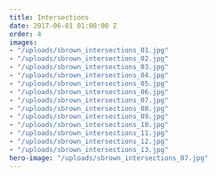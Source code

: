```yaml
---
title: Intersections
date: 2017-06-01 01:00:00 Z
order: 4
images:
- "/uploads/sbrown_intersections_01.jpg"
- "/uploads/sbrown_intersections_02.jpg"
- "/uploads/sbrown_intersections_03.jpg"
- "/uploads/sbrown_intersections_04.jpg"
- "/uploads/sbrown_intersections_05.jpg"
- "/uploads/sbrown_intersections_06.jpg"
- "/uploads/sbrown_intersections_07.jpg"
- "/uploads/sbrown_intersections_08.jpg"
- "/uploads/sbrown_intersections_09.jpg"
- "/uploads/sbrown_intersections_10.jpg"
- "/uploads/sbrown_intersections_11.jpg"
- "/uploads/sbrown_intersections_12.jpg"
- "/uploads/sbrown_intersections_13.jpg"
hero-image: "/uploads/sbrown_intersections_07.jpg"
---
```

